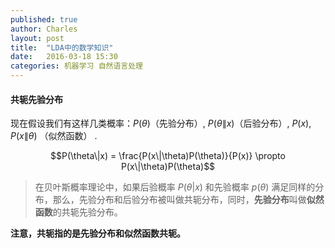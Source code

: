 ```yaml
---
published: true
author: Charles
layout: post
title:  "LDA中的数学知识"
date:   2016-03-18 15:30
categories: 机器学习 自然语言处理
---
```


#### 共轭先验分布
 现在假设我们有这样几类概率：$P(\theta)$（先验分布）, $P(\theta\|x)$（后验分布）, $P(x)$, $P(x\|\theta)$ （似然函数） .
 
 $$P(\theta\|x) = \frac{P(x\|\theta)P(\theta)}{P(x)} \propto P(x\|\theta)P(\theta)$$

> 在贝叶斯概率理论中，如果后验概率 $P(\theta|x)$ 和先验概率 $p(\theta)$ 满足同样的分布，那么，先验分布和后验分布被叫做共轭分布，同时，**先验分布**叫做**似然函数**的共轭先验分布。

**注意，共轭指的是先验分布和似然函数共轭。**